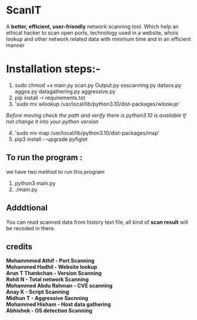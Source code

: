                                                                       
# ScanIT

A **better, efficient, user-friendly** network scanning tool. Which help an ethical hacker
to scan open ports, technology used in a website, whois lookup and other network related
data with minimum time and in an efficient manner

# Installation steps:-
1. sudo chmod +x main.py scan.py Output.py osscanning.py dataos.py aggos.py datagathering.py aggressive.py
2. pip install -r requirements.txt
3. 'sudo mv wlookup /usr/local/lib/python3.10/dist-packages/wlookup'

*Before moving check the path and verify there is python3.10 is available*
*If not change it into your python version*

4. 'sudo mv map /usr/local/lib/python3.10/dist-packages/map'
5. pip3 install --upgrade pyfiglet

## To run the program :
  we have two method to run this program 
  1. python3 main.py
  2. ./main.py
## Adddtional

You can read scanned data from history text file, all kind of **scan result** will be recoded in there.

## credits

**Mohammmed Athif - Port Scanning  
Mohammed Hadhil - Website lookup  
Arun T Thankchan - Version Scanning  
Rohit N - Total network Scanning  
Mohammed Abdu Rahman - CVE scanning  
Anay K - Script Scanning  
Midhun T - Aggressive Sacnning  
Mohammed Hisham - Host data gathering  
Abhishek - OS detection Scanning**





